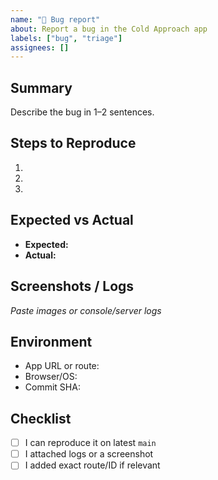 ```yaml
---
name: "🐞 Bug report"
about: Report a bug in the Cold Approach app
labels: ["bug", "triage"]
assignees: []
---
```


## Summary

Describe the bug in 1–2 sentences.

## Steps to Reproduce

1.
2.
3.

## Expected vs Actual

- **Expected:**
- **Actual:**

## Screenshots / Logs

_Paste images or console/server logs_

## Environment

- App URL or route:
- Browser/OS:
- Commit SHA:

## Checklist

- [ ] I can reproduce it on latest `main`
- [ ] I attached logs or a screenshot
- [ ] I added exact route/ID if relevant
